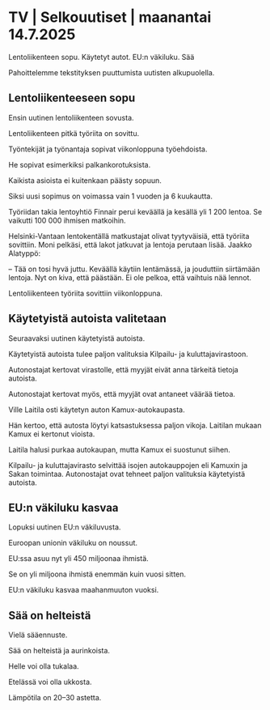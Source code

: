 # TV | Selkouutiset | maanantai 14.7.2025

Lentoliikenteen sopu. Käytetyt autot. EU:n väkiluku. Sää

Pahoittelemme tekstityksen puuttumista uutisten alkupuolella.

## Lentoliikenteeseen sopu

Ensin uutinen lentoliikenteen sovusta.

Lentoliikenteen pitkä työriita on sovittu.

Työntekijät ja työnantaja sopivat viikonloppuna työehdoista.

He sopivat esimerkiksi palkankorotuksista.

Kaikista asioista ei kuitenkaan päästy sopuun.

Siksi uusi sopimus on voimassa vain 1 vuoden ja 6 kuukautta.

Työriidan takia lentoyhtiö Finnair perui keväällä ja kesällä yli 1 200 lentoa. Se vaikutti 100 000 ihmisen matkoihin.

Helsinki-Vantaan lentokentällä matkustajat olivat tyytyväisiä, että työriita sovittiin. Moni pelkäsi, että lakot jatkuvat ja lentoja perutaan lisää. Jaakko Alatyppö:

– Tää on tosi hyvä juttu. Keväällä käytiin lentämässä, ja jouduttiin siirtämään lentoja. Nyt on kiva, että päästään. Ei ole pelkoa, että vaihtuis nää lennot.

Lentoliikenteen työriita sovittiin viikonloppuna.

## Käytetyistä autoista valitetaan

Seuraavaksi uutinen käytetyistä autoista.

Käytetyistä autoista tulee paljon valituksia Kilpailu- ja kuluttajavirastoon.

Autonostajat kertovat virastolle, että myyjät eivät anna tärkeitä tietoja autoista.

Autonostajat kertovat myös, että myyjät ovat antaneet väärää tietoa.

Ville Laitila osti käytetyn auton Kamux-autokaupasta.

Hän kertoo, että autosta löytyi katsastuksessa paljon vikoja. Laitilan mukaan Kamux ei kertonut vioista.

Laitila halusi purkaa autokaupan, mutta Kamux ei suostunut siihen.

Kilpailu- ja kuluttajavirasto selvittää isojen autokauppojen eli Kamuxin ja Sakan toimintaa. Autonostajat ovat tehneet paljon valituksia käytetyistä autoista.

## EU:n väkiluku kasvaa

Lopuksi uutinen EU:n väkiluvusta.

Euroopan unionin väkiluku on noussut.

EU:ssa asuu nyt yli 450 miljoonaa ihmistä.

Se on yli miljoona ihmistä enemmän kuin vuosi sitten.

EU:n väkiluku kasvaa maahanmuuton vuoksi.

## Sää on helteistä

Vielä sääennuste.

Sää on helteistä ja aurinkoista.

Helle voi olla tukalaa.

Etelässä voi olla ukkosta.

Lämpötila on 20–30 astetta.
